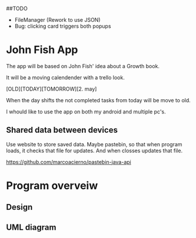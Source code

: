 ##TODO
 - FileManager (Rework to use JSON)
 - Bug: clicking card triggers both popups

# John Fish App

The app will be based on John Fish' idea about a Growth book. 

It will be a moving calendender with a trello look.

[OLD][TODAY][TOMORROW][2. may]

When the day shifts the not completed tasks from today will be move to old.

I whould like to use the app on both my android and multiple pc's.

## Shared data between devices
Use website to store saved data. Maybe pastebin, so that when program loads, it checks that file for updates. And when closses updates that file.

https://github.com/marcoacierno/pastebin-java-api


# Program overveiw

## Design

## UML diagram

